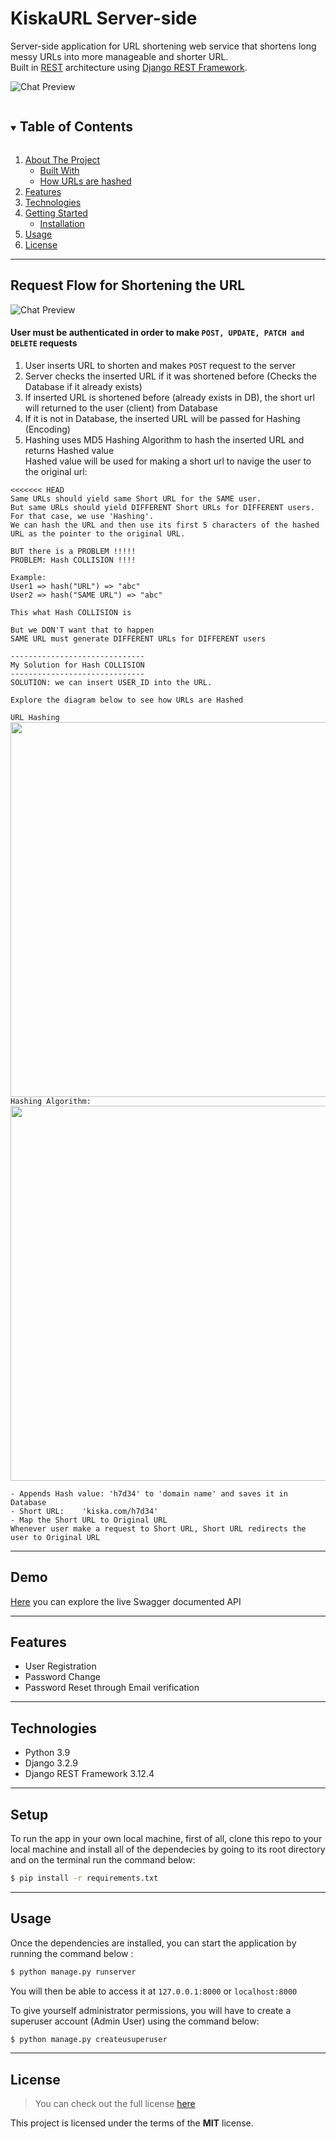 KiskaURL Server-side
============
<!-- [![GitHub Stars](https://img.shields.io/github/stars/IgorAntun/node-chat.svg)](https://github.com/IgorAntun/node-chat/stargazers) [![GitHub Issues](https://img.shields.io/github/issues/IgorAntun/node-chat.svg)](https://github.com/IgorAntun/node-chat/issues) [![Current Version](https://img.shields.io/badge/version-1.0.7-green.svg)](https://github.com/IgorAntun/node-chat) [![Live Demo](https://img.shields.io/badge/demo-online-green.svg)](https://igorantun.com/chat) [![Gitter](https://badges.gitter.im/Join%20Chat.svg)](https://gitter.im/IgorAntun/node-chat?utm_source=badge&utm_medium=badge&utm_campaign=pr-badge) -->

Server-side application for URL shortening web service that shortens long messy URLs into more manageable and shorter URL. <br/>
Built in <a href="https://en.wikipedia.org/wiki/Representational_state_transfer" target="_blank">REST</a> architecture using <a href="https://www.django-rest-framework.org/" target="_blank">Django REST Framework</a>.


![Chat Preview](https://i.imgur.com/ibdQ7ra.png)

<details open="open">
  <summary><h2 style="display: inline-block">Table of Contents</h2></summary>
  <ol>
    <li>
      <a href="#kiskaurl-server-side">About The Project</a>
      <ul>
        <li><a href="#technologies">Built With</a></li>
        <li><a href="#request-flow-for-shortening-the-url">How URLs are hashed</a></li>
      </ul>
    </li>
    <li>
      <a href="#features">Features</a>
    </li>
    <li>
      <a href="#technologies">Technologies</a>
    </li>
    <li>
      <a href="#getting-started">Getting Started</a>
      <ul>
        <li><a href="#setup">Installation</a></li>
      </ul>
    </li>
    <li><a href="#usage">Usage</a></li>
    <li><a href="#license">License</a></li>
  </ol>
</details>


---
## Request Flow for Shortening the URL
![Chat Preview](https://i.imgur.com/5mUbTPr.jpeg)


#### User must be authenticated in order to make `POST, UPDATE, PATCH and DELETE` requests
1. User inserts URL to shorten and makes `POST` request to the server
2. Server checks the inserted URL if it was shortened before (Checks the Database if it already exists)
3. If inserted URL is shortened before (already exists in DB), the short url will returned to the user (client) from Database
4. If it is not in Database, the inserted URL will be passed for Hashing (Encoding)
5. Hashing uses MD5 Hashing Algorithm to hash the inserted URL and returns Hashed value
  <br/> Hashed value will be used for making a short url to navige the user to the original url:
```
<<<<<<< HEAD
Same URLs should yield same Short URL for the SAME user.
But same URLs should yield DIFFERENT Short URLs for DIFFERENT users.
For that case, we use 'Hashing'.
We can hash the URL and then use its first 5 characters of the hashed URL as the pointer to the original URL.

BUT there is a PROBLEM !!!!!
PROBLEM: Hash COLLISION !!!!

Example:
User1 => hash("URL") => "abc"
User2 => hash("SAME URL") => "abc"

This what Hash COLLISION is

But we DON'T want that to happen
SAME URL must generate DIFFERENT URLs for DIFFERENT users

------------------------------
My Solution for Hash COLLISION
------------------------------
SOLUTION: we can insert USER_ID into the URL.

Explore the diagram below to see how URLs are Hashed
```
`URL Hashing` <br />
<img src="https://i.imgur.com/CqYpF4p.jpg" width="600" heigh="600"/> <br/>
`Hashing Algorithm:` <br/>
<img src="https://i.imgur.com/qDRJ0Mb.png" width="600" heigh="600"/> <br/>
```
- Appends Hash value: 'h7d34' to 'domain name' and saves it in Database
- Short URL:    'kiska.com/h7d34'
- Map the Short URL to Original URL
Whenever user make a request to Short URL, Short URL redirects the user to Original URL
```

---
## Demo
<p><a href="https://kiska.herokuapp.com/" target="_blank">Here</a> you can explore the live Swagger documented API</p>

---

## Features
- User Registration
- Password Change
- Password Reset through Email verification

---
## Technologies
- Python 3.9
- Django 3.2.9
- Django REST Framework 3.12.4

---

## Setup
To run the app in your own local machine, first of all, clone this repo to your local machine and install all of the dependecies by going to its root directory and on the terminal run the command below:
```bash
$ pip install -r requirements.txt
```
---

## Usage
Once the dependencies are installed, you can start the application by running the command below : 
```bash 
$ python manage.py runserver
``` 
You will then be able to access it at `127.0.0.1:8000` or `localhost:8000`

To give yourself administrator permissions, you will have to create a superuser account (Admin User) using the command below:
```bash
$ python manage.py createusuperuser
```

---

## License
>You can check out the full license [here](https://github.com/javokhirbek1999/kiska-url-server-side/blob/main/LICENSE)

This project is licensed under the terms of the **MIT** license.
